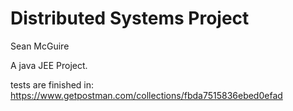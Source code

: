 # Distributed Systems Project
Sean McGuire

A java JEE Project.

tests are finished in:
https://www.getpostman.com/collections/fbda7515836ebed0efad 